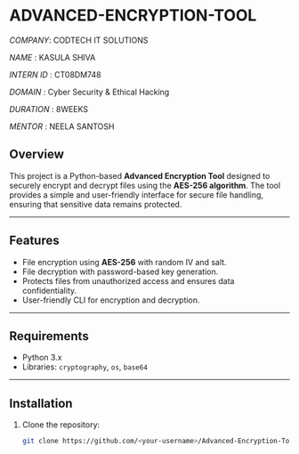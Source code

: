 # ADVANCED-ENCRYPTION-TOOL

*COMPANY*: CODTECH IT SOLUTIONS

*NAME* : KASULA SHIVA

*INTERN ID* : CT08DM748

*DOMAIN* : Cyber Security & Ethical Hacking

*DURATION* : 8WEEKS

*MENTOR* : NEELA SANTOSH




## Overview
This project is a Python-based **Advanced Encryption Tool** designed to securely encrypt and decrypt files using the **AES-256 algorithm**. The tool provides a simple and user-friendly interface for secure file handling, ensuring that sensitive data remains protected.

---

## Features
- File encryption using **AES-256** with random IV and salt.
- File decryption with password-based key generation.
- Protects files from unauthorized access and ensures data confidentiality.
- User-friendly CLI for encryption and decryption.

---

## Requirements
- Python 3.x
- Libraries: `cryptography`, `os`, `base64`

---

## Installation
1. Clone the repository:
   ```bash
   git clone https://github.com/<your-username>/Advanced-Encryption-Tool.git
